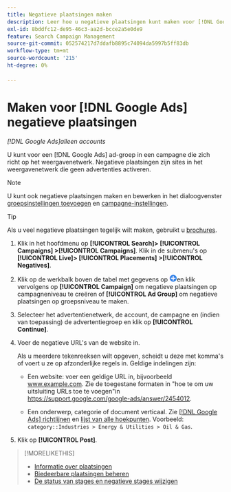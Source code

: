 ```yaml
---
title: Negatieve plaatsingen maken
description: Leer hoe u negatieve plaatsingen kunt maken voor [!DNL Google Ads] campagnes en ad-hocgroepen.
exl-id: 8bddfc12-de95-46c3-aa2d-bcce2a5e0de9
feature: Search Campaign Management
source-git-commit: 052574217d7ddafb8895c74094da5997b5ff83db
workflow-type: tm+mt
source-wordcount: '215'
ht-degree: 0%

---
```


# Maken voor [!DNL Google Ads] negatieve plaatsingen

*[!DNL Google Ads]alleen accounts*

U kunt voor een [!DNL Google Ads] ad-groep in een campagne die zich richt op het weergavenetwerk. Negatieve plaatsingen zijn sites in het weergavenetwerk die geen advertenties activeren.

>[!NOTE]
>U kunt ook negatieve plaatsingen maken en bewerken in het dialoogvenster [groepsinstellingen toevoegen](/help/search-social-commerce/campaign-management/campaigns/ad-group-manage.md) en [campagne-instellingen](/help/search-social-commerce/campaign-management/campaigns/campaign-manage.md).

>[!TIP]
>Als u veel negatieve plaatsingen tegelijk wilt maken, gebruikt u [brochures](/help/search-social-commerce/campaign-management/bulksheets/bulksheet-about.md).

1. Klik in het hoofdmenu op **[!UICONTROL Search]> [!UICONTROL Campaigns] >[!UICONTROL Campaigns]**. Klik in de submenu&#39;s op **[!UICONTROL Live]> [!UICONTROL Placements] >[!UICONTROL Negatives]**.

1. Klik op de werkbalk boven de tabel met gegevens op ![Maken](/help/search-social-commerce/assets/add.png "Maken")en klik vervolgens op **[!UICONTROL Campaign]** om negatieve plaatsingen op campagneniveau te creëren of **[!UICONTROL Ad Group]** om negatieve plaatsingen op groepsniveau te maken.

1. Selecteer het advertentienetwerk, de account, de campagne en (indien van toepassing) de advertentiegroep en klik op **[!UICONTROL Continue]**.

1. Voer de negatieve URL&#39;s van de website in.

   Als u meerdere tekenreeksen wilt opgeven, scheidt u deze met komma&#39;s of voert u ze op afzonderlijke regels in. Geldige indelingen zijn:

   * Een website: voer een geldige URL in, bijvoorbeeld www.example.com. Zie de toegestane formaten in &quot;hoe te om uw uitsluiting URLs toe te voegen&quot;in https://support.google.com/google-ads/answer/2454012.

   * Een onderwerp, categorie of document verticaal. Zie [[!DNL Google Ads] richtlijnen](https://support.google.com/google-ads/editor/answer/30517) en [lijst van alle hoekpunten](https://developers.google.com/adwords/api/docs/appendix/verticals). Voorbeeld: `category::Industries > Energy & Utilities > Oil & Gas`.

1. Klik op **[!UICONTROL Post]**.

>[!MORELIKETHIS]
>
>* [Informatie over plaatsingen](placement-about.md)
>* [Biedeerbare plaatsingen beheren](placement-manage.md)
>* [De status van stages en negatieve stages wijzigen](placement-status-edit.md)
